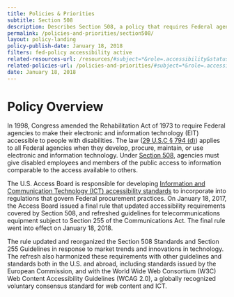 ```yaml
---
title: Policies & Priorities
subtitle: Section 508
description: Describes Section 508, a policy that requires Federal agencies to make their electronic and information technology (EIT) accessible to people with disabilities.
permalink: /policies-and-priorities/section508/
layout: policy-landing
policy-publish-date: January 18, 2018
filters: fed-policy accessibility active
related-resources-url: /resources/#subject=*&role=.accessibility&status=*
related-policies-url: /policies-and-priorities/#subject=*&role=.accessibility&status=*
date: January 18, 2018
---
```

# Policy Overview #
In 1998, Congress amended the Rehabilitation Act of 1973 to require Federal agencies to make their electronic and information technology (EIT) accessible to people with disabilities. The law ([29 U.S.C § 794 (d)](https://www.govinfo.gov/content/pkg/USCODE-2011-title29/html/USCODE-2011-title29-chap16-subchapV-sec794d.htm)) applies to all Federal agencies when they develop, procure, maintain, or use electronic and information technology. Under [Section 508](https://www.section508.gov/manage/laws-and-policies), agencies must give disabled employees and members of the public access to information comparable to the access available to others.

The U.S. Access Board is responsible for developing [Information and Communication Technology (ICT) accessibility standards](https://www.access-board.gov/guidelines-and-standards/communications-and-it/about-the-ict-refresh/final-rule) to incorporate into regulations that govern Federal procurement practices. On January 18, 2017, the Access Board issued a final rule that updated accessibility requirements covered by Section 508, and refreshed guidelines for telecommunications equipment subject to Section 255 of the Communications Act. The final rule went into effect on January 18, 2018.

The rule updated and reorganized the Section 508 Standards and Section 255 Guidelines in response to market trends and innovations in technology. The refresh also harmonized these requirements with other guidelines and standards both in the U.S. and abroad, including standards issued by the European Commission, and with the World Wide Web Consortium (W3C) Web Content Accessibility Guidelines (WCAG 2.0), a globally recognized voluntary consensus standard for web content and ICT.

&nbsp;
